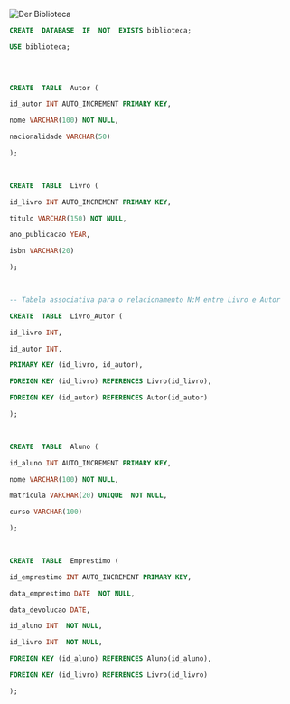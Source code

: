 
![Der Biblioteca](https://private-user-images.githubusercontent.com/125823124/451620251-26ee80f6-4161-4295-93b8-059f9e1c172a.jpg?jwt=eyJhbGciOiJIUzI1NiIsInR5cCI6IkpXVCJ9.eyJpc3MiOiJnaXRodWIuY29tIiwiYXVkIjoicmF3LmdpdGh1YnVzZXJjb250ZW50LmNvbSIsImtleSI6ImtleTUiLCJleHAiOjE3NDkwODA4NzEsIm5iZiI6MTc0OTA4MDU3MSwicGF0aCI6Ii8xMjU4MjMxMjQvNDUxNjIwMjUxLTI2ZWU4MGY2LTQxNjEtNDI5NS05M2I4LTA1OWY5ZTFjMTcyYS5qcGc_WC1BbXotQWxnb3JpdGhtPUFXUzQtSE1BQy1TSEEyNTYmWC1BbXotQ3JlZGVudGlhbD1BS0lBVkNPRFlMU0E1M1BRSzRaQSUyRjIwMjUwNjA0JTJGdXMtZWFzdC0xJTJGczMlMkZhd3M0X3JlcXVlc3QmWC1BbXotRGF0ZT0yMDI1MDYwNFQyMzQyNTFaJlgtQW16LUV4cGlyZXM9MzAwJlgtQW16LVNpZ25hdHVyZT1mMTAxN2UwNmQwYTNhMTMxMjA0YzlhZjk5MWE4MDBiOTE0YzM0NmM4ZTg2MjAwZjhkMWVmYTAwZGYyZTdlNTkzJlgtQW16LVNpZ25lZEhlYWRlcnM9aG9zdCJ9.F5lya32X9mnizzwKUly7MS1kRDXQtWjmInss5MaSp68)


``` sql
CREATE  DATABASE  IF  NOT  EXISTS biblioteca;

USE biblioteca;

  
  

CREATE  TABLE  Autor (

id_autor INT AUTO_INCREMENT PRIMARY KEY,

nome VARCHAR(100) NOT NULL,

nacionalidade VARCHAR(50)

);

  

CREATE  TABLE  Livro (

id_livro INT AUTO_INCREMENT PRIMARY KEY,

titulo VARCHAR(150) NOT NULL,

ano_publicacao YEAR,

isbn VARCHAR(20)

);

  

-- Tabela associativa para o relacionamento N:M entre Livro e Autor

CREATE  TABLE  Livro_Autor (

id_livro INT,

id_autor INT,

PRIMARY KEY (id_livro, id_autor),

FOREIGN KEY (id_livro) REFERENCES Livro(id_livro),

FOREIGN KEY (id_autor) REFERENCES Autor(id_autor)

);

  

CREATE  TABLE  Aluno (

id_aluno INT AUTO_INCREMENT PRIMARY KEY,

nome VARCHAR(100) NOT NULL,

matricula VARCHAR(20) UNIQUE  NOT NULL,

curso VARCHAR(100)

);

  

CREATE  TABLE  Emprestimo (

id_emprestimo INT AUTO_INCREMENT PRIMARY KEY,

data_emprestimo DATE  NOT NULL,

data_devolucao DATE,

id_aluno INT  NOT NULL,

id_livro INT  NOT NULL,

FOREIGN KEY (id_aluno) REFERENCES Aluno(id_aluno),

FOREIGN KEY (id_livro) REFERENCES Livro(id_livro)

);
```
